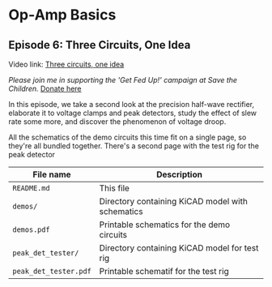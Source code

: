 # Op-Amp Basics
## Episode 6: Three Circuits, One Idea

Video link: [Three circuits, one idea](https://youtu.be/TBD)

_Please join me in supporting the 'Get Fed Up!' campaign at Save the Children._ [Donate here](http://support.savethechildren.org/goto/KevinsCave)

In this episode, we take a second look at the precision half-wave rectifier,
elaborate it to voltage clamps and peak detectors, study the effect of
slew rate some more, and discover the phenomenon of voltage droop.

All the schematics of the demo circuits this time fit on a single page,
so they're all bundled together.  There's a second page with the test
rig for the peak detector

| File name           | Description                                           |
| ------------------- | ----------------------------------------------------- |
| `README.md`         | This file                                             |
| `demos/`            | Directory containing KiCAD model with schematics |
| `demos.pdf`         | Printable schematics for the demo circuits |
| `peak_det_tester/`  | Directory containing KiCAD model for test rig |
| `peak_det_tester.pdf` | Printable schematif for the test rig |
